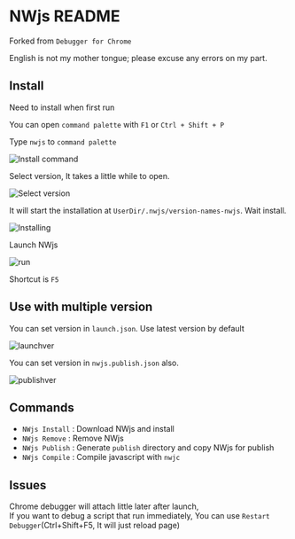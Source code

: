 # NWjs README

Forked from `Debugger for Chrome`

English is not my mother tongue; please excuse any errors on my part.

## Install

Need to install when first run

You can open `command palette` with `F1` or `Ctrl + Shift + P`

Type `nwjs` to `command palette`

![Install command](https://github.com/karikera/vscode-nwjs-debug/raw/master/images/install.png)

Select version, It takes a little while to open.

![Select version](https://github.com/karikera/vscode-nwjs-debug/raw/master/images/selver.png)

It will start the installation at `UserDir/.nwjs/version-names-nwjs`.
Wait install.

![Installing](https://github.com/karikera/vscode-nwjs-debug/raw/master/images/installing.png)

Launch NWjs

![run](https://github.com/karikera/vscode-nwjs-debug/raw/master/images/run.png)

Shortcut is `F5`

## Use with multiple version

You can set version in `launch.json`. Use latest version by default

![launchver](https://github.com/karikera/vscode-nwjs-debug/raw/master/images/launchver.png)

You can set version in `nwjs.publish.json` also.

![publishver](https://github.com/karikera/vscode-nwjs-debug/raw/master/images/publishver.png)

## Commands
* `NWjs Install` : Download NWjs and install
* `NWjs Remove` : Remove NWjs
* `NWjs Publish` : Generate `publish` directory and copy NWjs for publish
* `NWjs Compile` : Compile javascript with `nwjc`

## Issues

Chrome debugger will attach little later after launch,  
If you want to debug a script that run immediately, You can use `Restart Debugger`(Ctrl+Shift+F5, It will just reload page)

